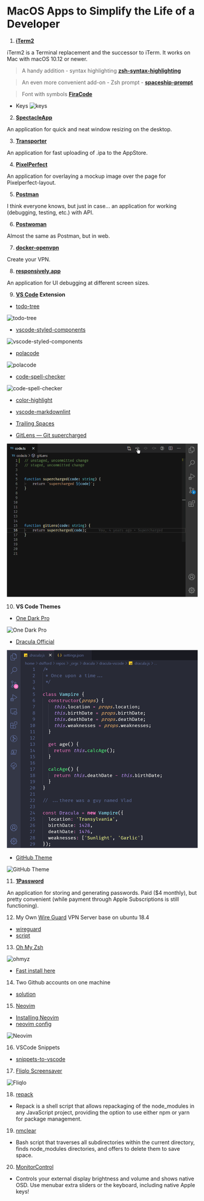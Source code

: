 # MacOS Apps to Simplify the Life of a Developer

1. **[iTerm2](https://www.iterm2.com/)**

iTerm2 is a Terminal replacement and the successor to iTerm. It works on Mac with macOS 10.12 or newer.
> A handy addition - syntax highlighting **[zsh-syntax-highlighting](https://github.com/zsh-users/zsh-syntax-highlighting)**

> An even more convenient add-on - Zsh prompt - **[spaceship-prompt](https://github.com/denysdovhan/spaceship-prompt)**

> Font with symbols  **[FiraCode](https://github.com/tonsky/FiraCode)**

- Keys
![keys](https://cloud.cdroma.ru/upload/855a008f-9d71-48fd-bf14-e1d0c1bffd46-1650458070095.png)

2. **[SpectacleApp](https://www.spectacleapp.com/)**

An application for quick and neat window resizing on the desktop.

3. **[Transporter](https://apps.apple.com/ru/app/transporter/id1450874784?mt=12)**

An application for fast uploading of .ipa to the AppStore.

4. **[PixelPerfect](http://pixelperfect-app.com/)**

An application for overlaying a mockup image over the page for Pixelperfect-layout.

5. **[Postman](https://www.postman.com/)**

I think everyone knows, but just in case... an application for working (debugging, testing, etc.) with API.

6. **[Postwoman](https://postwoman.io/)**

Almost the same as Postman, but in web.

7. **[docker-openvpn](https://github.com/kylemanna/docker-openvpn/)**

Create your VPN.

8. **[responsively.app](https://responsively.app/)**

An application for UI debugging at different screen sizes.

9. **[VS Code](https://code.visualstudio.com/) Extension**

- [todo-tree](https://marketplace.visualstudio.com/items?itemName=Gruntfuggly.todo-tree)

![todo-tree](https://raw.githubusercontent.com/Gruntfuggly/todo-tree/master/resources/screenshot.png)

- [vscode-styled-components](https://marketplace.visualstudio.com/items?itemName=styled-components.vscode-styled-components)

![vscode-styled-components](https://github.com/styled-components/vscode-styled-components/raw/HEAD/demo.gif)

- [polacode](https://marketplace.visualstudio.com/items?itemName=pnp.polacode)

![polacode](https://github.com/octref/polacode/raw/master/demo/usage.gif)

- [code-spell-checker](https://marketplace.visualstudio.com/items?itemName=streetsidesoftware.code-spell-checker)

![code-spell-checker](https://raw.githubusercontent.com/streetsidesoftware/vscode-spell-checker/master/packages/client/images/example.gif)

- [color-highlight](https://marketplace.visualstudio.com/items?itemName=naumovs.color-highlight)

- [vscode-markdownlint](https://marketplace.visualstudio.com/items?itemName=DavidAnson.vscode-markdownlint)

- [Trailing Spaces](https://marketplace.visualstudio.com/items?itemName=shardulm94.trailing-spaces)

- [GitLens — Git supercharged](https://marketplace.visualstudio.com/items?itemName=eamodio.gitlens)

![GitLens — Git supercharged](https://raw.githubusercontent.com/gitkraken/vscode-gitlens/main/images/docs/revision-navigation.gif)

10. **VS Code Themes**

- [One Dark Pro](https://marketplace.visualstudio.com/items?itemName=zhuangtongfa.Material-theme)

![One Dark Pro](https://cdn.jsdelivr.net/gh/binaryify/onedark-pro/screenshots/normal.png)

- [Dracula Official](https://marketplace.visualstudio.com/items?itemName=dracula-theme.theme-dracula)

![Dracula Official](https://raw.githubusercontent.com/dracula/visual-studio-code/master/screenshot.png)

- [GitHub Theme](https://marketplace.visualstudio.com/items?itemName=GitHub.github-vscode-theme)

![GitHub Theme](https://user-images.githubusercontent.com/378023/132220037-3cd3e777-55a6-445f-9a2e-da6020ebd78d.png)

11. **[1Password](https://1password.com/ru/)**

An application for storing and generating passwords.
Paid ($4 monthly), but pretty convenient (while payment through Apple Subscriptions is still functioning).

12. My Own [Wire Guard](https://www.wireguard.com) VPN Server base on ubuntu 18.4

- [wireguard](https://www.wireguard.com)
- [script](https://gist.github.com/gthrm/fcf39fc0cc06f47047cd8e7640eff573)

13. [Oh My Zsh](https://ohmyz.sh)

![ohmyz](https://ohmyz.sh/img/themes/eastwood.jpg)

- [Fast install here](https://gist.github.com/dogrocker/1efb8fd9427779c827058f873b94df95)

14. Two Github accounts on one machine

- [solution](https://gist.github.com/oanhnn/80a89405ab9023894df7)

15. [Neovim](https://neovim.io)

- [Installing Neovim](https://github.com/neovim/neovim/wiki/Installing-Neovim)
- [neovim config](https://gist.github.com/gthrm/1768241930408671f4bc7db99d800656)

![Neovim](https://cloud.cdroma.ru/upload/99c9dd17-be27-4ba5-afe0-d28031c600ea-1656681254860.png)

16. VSCode Snippets

- [snippets-to-vscode](https://github.com/gthrm/my-snippets-to-vscode)

17. [Fliqlo Screensaver](https://fliqlo.com/screensaver/)

![Fliqlo](https://fliqlo.com/images/mobileapp.jpg)

18. [repack](https://github.com/gthrm/homebrew-repack)

- Repack is a shell script that allows repackaging of the node_modules in any JavaScript project, providing the option to use either npm or yarn for package management.

19. [nmclear](https://github.com/gthrm/homebrew-nmclear)

- Bash script that traverses all subdirectories within the current directory, finds node_modules directories, and offers to delete them to save space.

20. [MonitorControl](https://github.com/MonitorControl/MonitorControl)

- Controls your external display brightness and volume and shows native OSD. Use menubar extra sliders or the keyboard, including native Apple keys!

